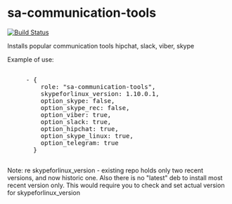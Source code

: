 sa-communication-tools
======================

[![Build Status](https://travis-ci.org/softasap/sa-communication-tools.svg?branch=master)](https://travis-ci.org/softasap/sa-communication-tools)

Installs popular communication tools hipchat, slack, viber, skype


Example of use:

<pre>

     - {
         role: "sa-communication-tools",
         skypeforlinux_version: 1.10.0.1,
         option_skype: false,
         option_skype_rec: false,
         option_viber: true,
         option_slack: true,
         option_hipchat: true,
         option_skype_linux: true,
         option_telegram: true
       }

</pre>


Note: re skypeforlinux_version  - existing repo holds only two recent versions, and now historic one. Also there is no "latest" deb to install most recent version only.
This would require you to check and set actual version for skypeforlinux_version

